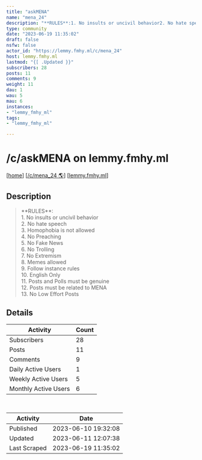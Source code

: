 ```yaml
---
title: "askMENA" 
name: "mena_24"
description: "**RULES**:1. No insults or uncivil behavior2. No hate speech3. Homophobia is not allowed4. No Preaching5. No Fake News6. No Trolling7. No Extremism8. Memes allowed9. Follow instance rules10. English Only11. Posts and Polls must be genuine12. Posts must be related to MENA13. No Low Effort Posts"
type: community
date: "2023-06-19 11:35:02"
draft: false
nsfw: false
actor_id: "https://lemmy.fmhy.ml/c/mena_24"
host: lemmy.fmhy.ml
lastmod: "{[ .Updated }}"
subscribers: 28
posts: 11
comments: 9
weight: 11
dau: 1
wau: 5
mau: 6
instances:
- "lemmy_fmhy_ml"
tags: 
- "lemmy_fmhy_ml"

---
```


# /c/askMENA on lemmy.fmhy.ml

[[home](/)]
[[/c/mena_24 🌎](https://lemmy.fmhy.ml/c/mena_24)]
[[lemmy.fmhy.ml](/instances/lemmy_fmhy_ml)]


## Description 

<blockquote class="description">
**RULES**:<br>1. No insults or uncivil behavior<br>2. No hate speech<br>3. Homophobia is not allowed<br>4. No Preaching<br>5. No Fake News<br>6. No Trolling<br>7. No Extremism<br>8. Memes allowed<br>9. Follow instance rules<br>10. English Only<br>11. Posts and Polls must be genuine<br>12. Posts must be related to MENA<br>13. No Low Effort Posts
</blockquote>


## Details

| Activity | Count  |
|----------------------|---|
| Subscribers          | 28 |
| Posts                | 11  |
| Comments             | 9  |
| Daily Active Users   | 1  |
| Weekly Active Users  | 5  |
| Monthly Active Users | 6  |

<br>

| Activity | Date |
|----------------------|---|
| Published            | 2023-06-10 19:32:08 |
| Updated              | 2023-06-11 12:07:38 |
| Last Scraped         | 2023-06-19 11:35:02 |

